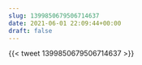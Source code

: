 ```yaml
---
slug: 1399850679506714637
date: 2021-06-01 22:09:44+00:00
draft: false
---
```


{{< tweet 1399850679506714637 >}}
